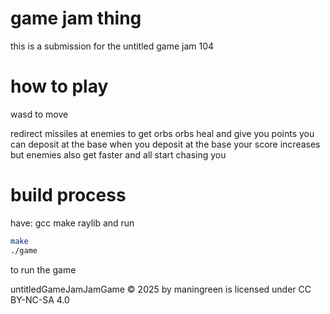 # game jam thing

this is a submission for the untitled game jam 104

# how to play

wasd to move

redirect missiles at enemies to get orbs
orbs heal and give you points you can deposit at the base
when you deposit at the base your score increases but
enemies also get faster and all start chasing you

# build process

have:
gcc
make
raylib
and run
```bash
make
./game
```
to run the game

untitledGameJamJamGame © 2025 by maningreen is licensed under CC BY-NC-SA 4.0 
